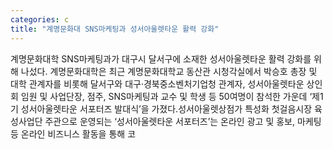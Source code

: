 ```yaml
---
categories: c
title: "계명문화대 SNS마케팅과 성서아울렛타운 활력 강화"
---
```

계명문화대학 SNS마케팅과가 대구시 달서구에 소재한 성서아울렛타운 활력 강화를 위해 나섰다. 계명문화대학은 최근 계명문화대학교 동산관 시청각실에서 박승호 총장 및 대학 관계자를 비롯해 달서구와 대구·경북중소벤처기업청 관계자, 성서아울렛타운 상인회 임원 및 사업단장, 점주, SNS마케팅과 교수 및 학생 등 50여명이 참석한 가운데 ‘제1기 성서아울렛타운 서포터즈 발대식’을 가졌다.성서아울렛상점가 특성화 첫걸음시장 육성사업단 주관으로 운영되는 ‘성서아울렛타운 서포터즈’는 온라인 광고 및 홍보, 마케팅 등 온라인 비즈니스 활동을 통해 코